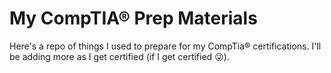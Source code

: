 # My CompTIA® Prep Materials

Here's a repo of things I used to prepare for my CompTia® certifications. I'll be adding more as I get certified (if I get certified :stuck_out_tongue_winking_eye:).

